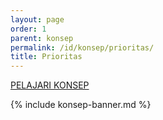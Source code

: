 ```yaml
---
layout: page
order: 1
parent: konsep
permalink: /id/konsep/prioritas/
title: Prioritas
---
```


[PELAJARI KONSEP](/id/konsep)

<div markdown="1">
  {% include konsep-banner.md %}
</div>
